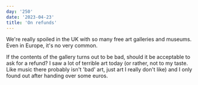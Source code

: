 ```yaml
---
day: '250'
date: '2023-04-23'
title: 'On refunds'
---
```


We're really spoiled in the UK with so many free art galleries and museums. Even in Europe, it's no very common.

If the contents of the gallery turns out to be bad, should it be acceptable to ask for a refund? I saw a lot of terrible art today (or rather, not to my taste. Like music there probably isn't 'bad' art, just art I really don't like) and I only found out after handing over some euros.
